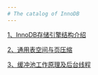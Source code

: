 ```yaml
---
# The catalog of InnoDB
---
```


[1、InnoDB存储引擎结构介绍][1]

[2、通用表空间与页压缩][2]

[3、缓冲池工作原理及后台线程][3]

  [1]:https://github.com/Ezail3/Note/blob/master/DB/MySQL/InnoDB/innodb_intro.md
  [2]:https://github.com/Ezail3/Note/blob/master/DB/MySQL/InnoDB/general_space%26%26page_compressed.md
  [3]:https://github.com/Ezail3/Note/blob/master/DB/MySQL/InnoDB/bp_intro%26%26backgound_threads.md
